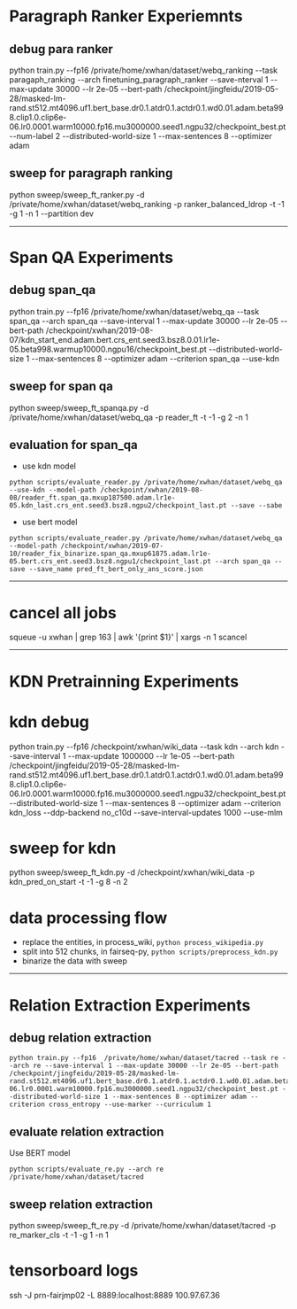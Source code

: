 # Paragraph Ranker Experiemnts
## debug para ranker
python train.py --fp16  /private/home/xwhan/dataset/webq_ranking --task paragaph_ranking --arch finetuning_paragraph_ranker --save-nterval 1 --max-update 30000 --lr 2e-05 --bert-path /checkpoint/jingfeidu/2019-05-28/masked-lm-rand.st512.mt4096.uf1.bert_base.dr0.1.atdr0.1.actdr0.1.wd0.01.adam.beta998.clip1.0.clip6e-06.lr0.0001.warm10000.fp16.mu3000000.seed1.ngpu32/checkpoint_best.pt --num-label 2 --distributed-world-size 1 --max-sentences 8 --optimizer adam
## sweep for paragraph ranking
python sweep/sweep_ft_ranker.py -d /private/home/xwhan/dataset/webq_ranking -p ranker_balanced_ldrop -t -1 -g 1 -n 1 --partition dev

------------------------------------

# Span QA Experiments
## debug span_qa
python train.py --fp16  /private/home/xwhan/dataset/webq_qa --task span_qa --arch span_qa --save-interval 1 --max-update 30000 --lr 2e-05 --bert-path /checkpoint/xwhan/2019-08-07/kdn_start_end.adam.bert.crs_ent.seed3.bsz8.0.01.lr1e-05.beta998.warmup10000.ngpu16/checkpoint_best.pt --distributed-world-size 1 --max-sentences 8 --optimizer adam --criterion span_qa --use-kdn
## sweep for span qa
python sweep/sweep_ft_spanqa.py -d /private/home/xwhan/dataset/webq_qa -p reader_ft -t -1 -g 2 -n 1
## evaluation for span_qa
* use kdn model 
```
python scripts/evaluate_reader.py /private/home/xwhan/dataset/webq_qa --use-kdn --model-path /checkpoint/xwhan/2019-08-08/reader_ft.span_qa.mxup187500.adam.lr1e-05.kdn_last.crs_ent.seed3.bsz8.ngpu2/checkpoint_last.pt --save --sabe
```
* use bert model
```
python scripts/evaluate_reader.py /private/home/xwhan/dataset/webq_qa --model-path /checkpoint/xwhan/2019-07-10/reader_fix_binarize.span_qa.mxup61875.adam.lr1e-05.bert.crs_ent.seed3.bsz8.ngpu1/checkpoint_last.pt --arch span_qa --save --save_name pred_ft_bert_only_ans_score.json
```

------------------------------------

# cancel all jobs
squeue -u xwhan | grep 163 | awk '{print $1}' | xargs -n 1 scancel

------------------------------------
# KDN Pretrainning Experiments
# kdn debug
python train.py --fp16 /checkpoint/xwhan/wiki_data --task kdn --arch kdn --save-interval 1 --max-update 1000000 --lr 1e-05 --bert-path /checkpoint/jingfeidu/2019-05-28/masked-lm-rand.st512.mt4096.uf1.bert_base.dr0.1.atdr0.1.actdr0.1.wd0.01.adam.beta998.clip1.0.clip6e-06.lr0.0001.warm10000.fp16.mu3000000.seed1.ngpu32/checkpoint_best.pt --distributed-world-size 1 --max-sentences 8 --optimizer adam --criterion kdn_loss --ddp-backend no_c10d --save-interval-updates 1000 --use-mlm
# sweep for kdn
python sweep/sweep_ft_kdn.py -d /checkpoint/xwhan/wiki_data -p kdn_pred_on_start -t -1 -g 8 -n 2

# data processing flow
* replace the entities, in process_wiki, `python process_wikipedia.py`
* split into 512 chunks, in fairseq-py, `python scripts/preprocess_kdn.py`
* binarize the data with sweep

------------------------------------
# Relation Extraction Experiments

## debug relation extraction
```
python train.py --fp16  /private/home/xwhan/dataset/tacred --task re --arch re --save-interval 1 --max-update 30000 --lr 2e-05 --bert-path /checkpoint/jingfeidu/2019-05-28/masked-lm-rand.st512.mt4096.uf1.bert_base.dr0.1.atdr0.1.actdr0.1.wd0.01.adam.beta998.clip1.0.clip6e-06.lr0.0001.warm10000.fp16.mu3000000.seed1.ngpu32/checkpoint_best.pt --distributed-world-size 1 --max-sentences 8 --optimizer adam --criterion cross_entropy --use-marker --curriculum 1
```

## evaluate relation extraction
Use BERT model
```
python scripts/evaluate_re.py --arch re /private/home/xwhan/dataset/tacred 
```

## sweep relation extraction
python sweep/sweep_ft_re.py -d /private/home/xwhan/dataset/tacred -p re_marker_cls -t -1 -g 1 -n 1 

# tensorboard logs
ssh -J prn-fairjmp02 -L 8889:localhost:8889 100.97.67.36


